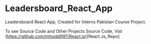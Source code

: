 # Leadersboard_React_App
Leadersboard React App, Created for Interns Pakistan Course Project.  

To see Source Code and Other Projects Source Code, Vist (https://github.com/mhsidd997/React.js)[React.Js_Repo]
